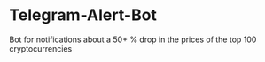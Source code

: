 # Telegram-Alert-Bot
Bot for notifications about a 50+ % drop in the prices of the top 100 cryptocurrencies
